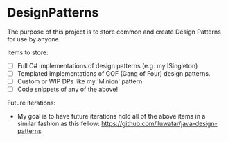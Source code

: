 # DesignPatterns

The purpose of this project is to store common and create Design Patterns for use by anyone.

Items to store:
- [ ] Full C# implementations of design patterns (e.g. my ISingleton)
- [ ] Templated implementations of GOF (Gang of Four) design patterns.
- [ ] Custom or WIP DPs like my 'Minion' pattern.
- [ ] Code snippets of any of the above!

Future iterations:
- My goal is to have future iterations hold all of the above items in a similar fashion as this fellow: https://github.com/iluwatar/java-design-patterns
